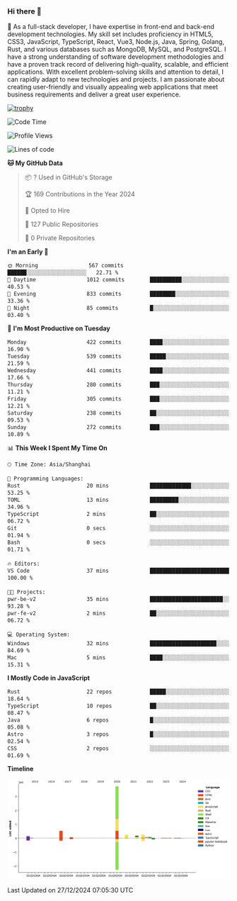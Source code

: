 ### Hi there 👋

🌱 As a full-stack developer, I have expertise in front-end and back-end development technologies. My skill set includes proficiency in HTML5, CSS3, JavaScript, TypeScript, React, Vue3, Node.js, Java, Spring, Golang, Rust, and various databases such as MongoDB, MySQL, and PostgreSQL. I have a strong understanding of software development methodologies and have a proven track record of delivering high-quality, scalable, and efficient applications. With excellent problem-solving skills and attention to detail, I can rapidly adapt to new technologies and projects. I am passionate about creating user-friendly and visually appealing web applications that meet business requirements and deliver a great user experience.

[![trophy](https://github-profile-trophy.vercel.app/?username=elton&rank=SECRET,SSS,SS,S,AAA,AA,A&theme=onedark&no-frame=true&margin-w=10)](https://github.com/ryo-ma/github-profile-trophy)

<!--START_SECTION:waka-->
![Code Time](http://img.shields.io/badge/Code%20Time-1%2C425%20hrs%2047%20mins-blue)

![Profile Views](http://img.shields.io/badge/Profile%20Views-0-blue)

![Lines of code](https://img.shields.io/badge/From%20Hello%20World%20I%27ve%20Written-5.6%20million%20lines%20of%20code-blue)

**🐱 My GitHub Data** 

> 📦 ? Used in GitHub's Storage 
 > 
> 🏆 169 Contributions in the Year 2024
 > 
> 💼 Opted to Hire
 > 
> 📜 127 Public Repositories 
 > 
> 🔑 0 Private Repositories 
 > 
**I'm an Early 🐤** 

```text
🌞 Morning                567 commits         ██████░░░░░░░░░░░░░░░░░░░   22.71 % 
🌆 Daytime                1012 commits        ██████████░░░░░░░░░░░░░░░   40.53 % 
🌃 Evening                833 commits         ████████░░░░░░░░░░░░░░░░░   33.36 % 
🌙 Night                  85 commits          █░░░░░░░░░░░░░░░░░░░░░░░░   03.40 % 
```
📅 **I'm Most Productive on Tuesday** 

```text
Monday                   422 commits         ████░░░░░░░░░░░░░░░░░░░░░   16.90 % 
Tuesday                  539 commits         █████░░░░░░░░░░░░░░░░░░░░   21.59 % 
Wednesday                441 commits         ████░░░░░░░░░░░░░░░░░░░░░   17.66 % 
Thursday                 280 commits         ███░░░░░░░░░░░░░░░░░░░░░░   11.21 % 
Friday                   305 commits         ███░░░░░░░░░░░░░░░░░░░░░░   12.21 % 
Saturday                 238 commits         ██░░░░░░░░░░░░░░░░░░░░░░░   09.53 % 
Sunday                   272 commits         ███░░░░░░░░░░░░░░░░░░░░░░   10.89 % 
```


📊 **This Week I Spent My Time On** 

```text
🕑︎ Time Zone: Asia/Shanghai

💬 Programming Languages: 
Rust                     20 mins             █████████████░░░░░░░░░░░░   53.25 % 
TOML                     13 mins             █████████░░░░░░░░░░░░░░░░   34.96 % 
TypeScript               2 mins              ██░░░░░░░░░░░░░░░░░░░░░░░   06.72 % 
Git                      0 secs              ░░░░░░░░░░░░░░░░░░░░░░░░░   01.94 % 
Bash                     0 secs              ░░░░░░░░░░░░░░░░░░░░░░░░░   01.71 % 

🔥 Editors: 
VS Code                  37 mins             █████████████████████████   100.00 % 

🐱‍💻 Projects: 
pwr-be-v2                35 mins             ███████████████████████░░   93.28 % 
pwr-fe-v2                2 mins              ██░░░░░░░░░░░░░░░░░░░░░░░   06.72 % 

💻 Operating System: 
Windows                  32 mins             █████████████████████░░░░   84.69 % 
Mac                      5 mins              ████░░░░░░░░░░░░░░░░░░░░░   15.31 % 
```

**I Mostly Code in JavaScript** 

```text
Rust                     22 repos            █████░░░░░░░░░░░░░░░░░░░░   18.64 % 
TypeScript               10 repos            ██░░░░░░░░░░░░░░░░░░░░░░░   08.47 % 
Java                     6 repos             █░░░░░░░░░░░░░░░░░░░░░░░░   05.08 % 
Astro                    3 repos             █░░░░░░░░░░░░░░░░░░░░░░░░   02.54 % 
CSS                      2 repos             ░░░░░░░░░░░░░░░░░░░░░░░░░   01.69 % 
```



**Timeline**

![Lines of Code chart](https://raw.githubusercontent.com/elton/elton/main/assets/bar_graph.png)


 Last Updated on 27/12/2024 07:05:30 UTC
<!--END_SECTION:waka-->

<!--
**elton/elton** is a ✨ _special_ ✨ repository because its `README.md` (this file) appears on your GitHub profile.

Here are some ideas to get you started:

- 🔭 I’m currently working on ...
- 🌱 I’m currently learning ...
- 👯 I’m looking to collaborate on ...
- 🤔 I’m looking for help with ...
- 💬 Ask me about ...
- 📫 How to reach me: ...
- 😄 Pronouns: ...
- ⚡ Fun fact: ...
-->
